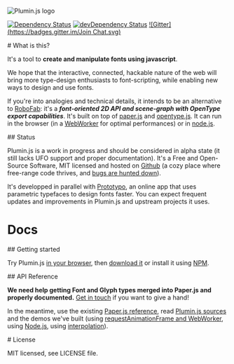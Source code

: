 ![Plumin.js logo](http://byte-foundry.github.io/plumin.js/plumin.png)

[![Dependency Status](https://david-dm.org/byte-foundry/plumin.js.svg?theme=shields.io)](https://david-dm.org/byte-foundry/plumin.js)
[![devDependency Status](https://david-dm.org/byte-foundry/plumin.js/dev-status.svg?theme=shields.io)](https://david-dm.org/byte-foundry/plumin.js#info=devDependencies)
[![Gitter](https://badges.gitter.im/Join Chat.svg)](https://gitter.im/byte-foundry/prototypo?utm_source=badge&utm_medium=badge&utm_campaign=pr-badge&utm_content=badge)

# What is this?

It's a tool to **create and manipulate fonts using javascript**.

We hope that the interactive, connected, hackable nature of the web
will bring more type-design enthusiasts to font-scripting,
while enabling new ways to design and use fonts.

If you're into analogies and technical details, it intends to be an alternative
to [RoboFab](http://robofab.org/): it's a ***font-oriented 2D API and scene-graph with OpenType export capabilities***.
It's built on top of [paper.js](http://paperjs.org)
and [opentype.js](https://github.com/nodebox/opentype.js).
It can run in the browser (in a [WebWorker](https://developer.mozilla.org/en-US/docs/Web/API/Worker) for optimal performances)
or in [node.js](http://nodejs.org/).

## Status

Plumin.js is a work in progress and should be considered in alpha state
(it still lacks UFO support and proper documentation).
It's a Free and Open-Source Software, MIT licensed and hosted on [Github](https://github.com/byte-foundry/plumin.js)
(a cozy place where free-range code thrives, and [bugs are hunted down](https://github.com/byte-foundry/plumin.js/issues)).

It's developped in parallel with [Prototypo](http://prototypo.io),
an online app that uses parametric typefaces to design fonts faster.
You can expect frequent updates and improvements in Plumin.js and upstream projects it uses.

# Docs

## Getting started

Try Plumin.js [in your browser](http://plnkr.co/edit/gist:6fcfaa9c968fd6392fb3?p=preview),
then [download it](https://github.com/byte-foundry/plumin.js/archive/master.zip)
or install it using [NPM](https://docs.npmjs.com/getting-started/what-is-npm).

## API Reference

**We need help getting Font and Glyph types merged into Paper.js and properly documented.**
[Get in touch](mailto:contact@prototypo.io) if you want to give a hand!

In the meantime, use the existing [Paper.js reference](http://paperjs.org/reference),
read [Plumin.js sources](https://github.com/byte-foundry/plumin.js/tree/master/src)
and the demos we've built
(using [requestAnimationFrame and WebWorker](http://byte-foundry.github.io/plumin.js/index.html),
using [Node.js](https://github.com/byte-foundry/plumin.js/blob/master/index.js)</a>,
using [interpolation](http://byte-foundry.github.io/plumin.js/interpolate.html)).

# License

MIT licensed, see LICENSE file.